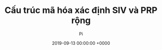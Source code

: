 ---
title: Cấu trúc mã hóa xác định SIV và PRP rộng
date: 2019-09-13 00:00:00 +0000
layout: 'post'
permalink: "/crypto/038.html"
author: 'Pi'
tags: []

---